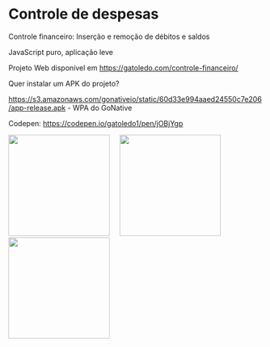 # Controle de despesas
Controle financeiro: Inserção e remoção de débitos e saldos

JavaScript puro, aplicação leve

Projeto Web disponível em <a hreff="https://gatoledo.com/controle-financeiro/" target="_blank">https://gatoledo.com/controle-financeiro/</a>

Quer instalar um APK do projeto?

https://s3.amazonaws.com/gonativeio/static/60d33e994aaed24550c7e206/app-release.apk - WPA do GoNative

Codepen: https://codepen.io/gatoledo1/pen/jOBjYgp

<div>
<img src="https://gatoledo.com/controle-financeiro/controle-despesas-light.jpg?v=2406" width="200" />
&nbsp; &nbsp;
<img src="https://gatoledo.com/controle-financeiro/controle-despesas-dark.jpg?v=2406" width="200" />
  &nbsp; &nbsp;
<img src="https://gatoledo.com/controle-financeiro/grafico-despesas-dark.jpg?v=2406" width="200" />
</div>
